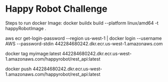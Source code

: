 # Happy Robot Challenge

Steps to run docker Image: 
docker buildx build --platform linux/amd64 -t happyRobotImage .

aws ecr get-login-password --region us-west-1 | docker login --username AWS --password-stdin 442284680242.dkr.ecr.us-west-1.amazonaws.com

docker tag myimage:latest 442284680242.dkr.ecr.us-west-1.amazonaws.com/happyrobot/rest_api:latest

docker push 442284680242.dkr.ecr.us-west-1.amazonaws.com/happyrobot/rest_api:latest  
